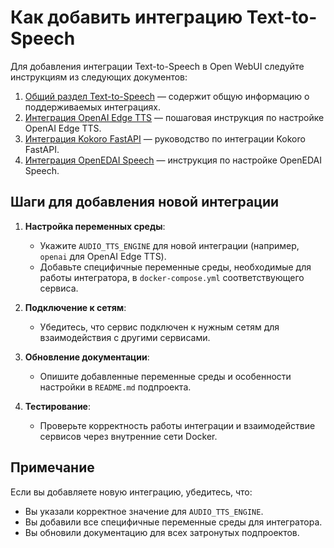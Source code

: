 # Как добавить интеграцию Text-to-Speech

Для добавления интеграции Text-to-Speech в Open WebUI следуйте инструкциям из следующих документов:

1. [Общий раздел Text-to-Speech](../docs/openai-edge-tts-integration.md) — содержит общую информацию о поддерживаемых интеграциях.
2. [Интеграция OpenAI Edge TTS](../docs/openai-edge-tts-integration.md) — пошаговая инструкция по настройке OpenAI Edge TTS.
3. [Интеграция Kokoro FastAPI](../docs/Kokoro-FastAPI-integration.md) — руководство по интеграции Kokoro FastAPI.
4. [Интеграция OpenEDAI Speech](../docs/openedai-speech-integration.md) — инструкция по настройке OpenEDAI Speech.

## Шаги для добавления новой интеграции

1. **Настройка переменных среды**:
   - Укажите `AUDIO_TTS_ENGINE` для новой интеграции (например, `openai` для OpenAI Edge TTS).
   - Добавьте специфичные переменные среды, необходимые для работы интегратора, в `docker-compose.yml` соответствующего сервиса.

2. **Подключение к сетям**:
   - Убедитесь, что сервис подключен к нужным сетям для взаимодействия с другими сервисами.

3. **Обновление документации**:
   - Опишите добавленные переменные среды и особенности настройки в `README.md` подпроекта.

4. **Тестирование**:
   - Проверьте корректность работы интеграции и взаимодействие сервисов через внутренние сети Docker.

## Примечание

Если вы добавляете новую интеграцию, убедитесь, что:
- Вы указали корректное значение для `AUDIO_TTS_ENGINE`.
- Вы добавили все специфичные переменные среды для интегратора.
- Вы обновили документацию для всех затронутых подпроектов.
